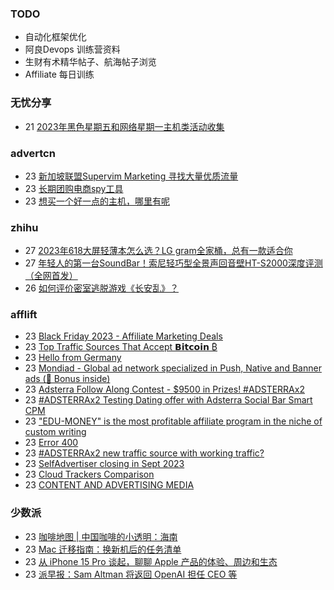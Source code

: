 ### TODO
-  自动化框架优化
-  阿良Devops 训练营资料
-  生财有术精华帖子、航海帖子浏览
-  Affiliate 每日训练

### 无忧分享
<!-- ruyo:START -->
-  21 [2023年黑色星期五和网络星期一主机类活动收集](https://51.ruyo.net/18544.html)<!-- ruyo:END -->

### advertcn
<!-- advertcn:START -->
-  23 [新加坡联盟Supervim Marketing 寻找大量优质流量](https://www.advertcn.com/forum.php?mod=viewthread&tid=113045)
-  23 [长期团购电商spy工具](https://www.advertcn.com/forum.php?mod=viewthread&tid=113040)
-  23 [想买一个好一点的主机，哪里有呢](https://www.advertcn.com/forum.php?mod=viewthread&tid=113036)<!-- advertcn:END -->

### zhihu
<!-- zhihu:START -->
-  27 [2023年618大屏轻薄本怎么选？LG gram全家桶，总有一款适合你](http://zhuanlan.zhihu.com/p/632641888?utm_campaign=rss&utm_medium=rss&utm_source=rss&utm_content=title)
-  27 [年轻人的第一台SoundBar！索尼轻巧型全景声回音壁HT-S2000深度评测（全网首发）](http://zhuanlan.zhihu.com/p/630990296?utm_campaign=rss&utm_medium=rss&utm_source=rss&utm_content=title)
-  26 [如何评价密室逃脱游戏《长安乱》？](http://www.zhihu.com/question/563950552/answer/3045961312?utm_campaign=rss&utm_medium=rss&utm_source=rss&utm_content=title)<!-- zhihu:END -->

### afflift
<!-- afflift:START -->
-  23 [Black Friday 2023 - Affiliate Marketing Deals](https://afflift.com/f/threads/black-friday-2023-affiliate-marketing-deals.12085/)
-  23 [Top Traffic Sources That Accept 𝗕𝗶𝘁𝗰𝗼𝗶𝗻 ₿](https://afflift.com/f/threads/top-traffic-sources-that-accept-%F0%9D%97%95%F0%9D%97%B6%F0%9D%98%81%F0%9D%97%B0%F0%9D%97%BC%F0%9D%97%B6%F0%9D%97%BB-%E2%82%BF.6146/)
-  23 [Hello from Germany](https://afflift.com/f/threads/hello-from-germany.12091/)
-  23 [Mondiad - Global ad network specialized in Push, Native and Banner ads &lpar;🎁 Bonus inside&rpar;](https://afflift.com/f/threads/mondiad-global-ad-network-specialized-in-push-native-and-banner-ads-%F0%9F%8E%81-bonus-inside.8789/)
-  23 [Adsterra Follow Along Contest - $9500 in Prizes! #ADSTERRAx2](https://afflift.com/f/threads/adsterra-follow-along-contest-9500-in-prizes-adsterrax2.11948/)
-  23 [#ADSTERRAx2 Testing Dating offer with Adsterra Social Bar Smart CPM](https://afflift.com/f/threads/adsterrax2-testing-dating-offer-with-adsterra-social-bar-smart-cpm.12092/)
-  23 [&quot;EDU-MONEY&quot; is the most profitable affiliate program in the niche of custom writing](https://afflift.com/f/threads/edu-money-is-the-most-profitable-affiliate-program-in-the-niche-of-custom-writing.2129/)
-  23 [Error 400](https://afflift.com/f/threads/error-400.12089/)
-  23 [#ADSTERRAx2 new traffic source with working traffic?](https://afflift.com/f/threads/adsterrax2-new-traffic-source-with-working-traffic.12055/)
-  23 [SelfAdvertiser closing in Sept 2023](https://afflift.com/f/threads/selfadvertiser-closing-in-sept-2023.11544/)
-  23 [Cloud Trackers Comparison](https://afflift.com/f/threads/cloud-trackers-comparison.10165/)
-  23 [CONTENT AND ADVERTISING MEDIA](https://afflift.com/f/threads/content-and-advertising-media.11793/)<!-- afflift:END -->

### 少数派
<!-- sspai:START -->
-  23 [咖啡地图 | 中国咖啡的小透明：海南](https://sspai.com/post/84361)
-  23 [Mac 迁移指南：换新机后的任务清单](https://sspai.com/post/64301)
-  23 [从 iPhone 15 Pro 谈起，聊聊 Apple 产品的体验、周边和生态](https://sspai.com/post/84552)
-  23 [派早报：Sam Altman 将返回 OpenAI 担任 CEO 等](https://sspai.com/post/84575)<!-- sspai:END -->
